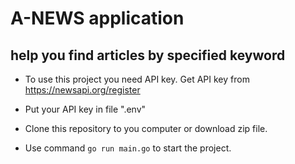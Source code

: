 # A-NEWS application 
## help you find articles by specified keyword

- To use this project you need API key.
Get API key from https://newsapi.org/register
- Put your API key in file ".env"

- Clone this repository to you computer or download zip file.
- Use command ```go run main.go``` to start the project.

